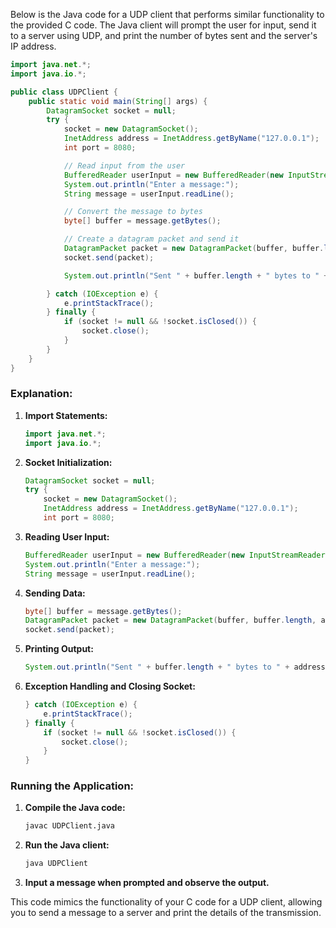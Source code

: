 Below is the Java code for a UDP client that performs similar functionality to the provided C code. The Java client will prompt the user for input, send it to a server using UDP, and print the number of bytes sent and the server's IP address.

```java
import java.net.*;
import java.io.*;

public class UDPClient {
    public static void main(String[] args) {
        DatagramSocket socket = null;
        try {
            socket = new DatagramSocket();
            InetAddress address = InetAddress.getByName("127.0.0.1");
            int port = 8080;

            // Read input from the user
            BufferedReader userInput = new BufferedReader(new InputStreamReader(System.in));
            System.out.println("Enter a message:");
            String message = userInput.readLine();

            // Convert the message to bytes
            byte[] buffer = message.getBytes();

            // Create a datagram packet and send it
            DatagramPacket packet = new DatagramPacket(buffer, buffer.length, address, port);
            socket.send(packet);

            System.out.println("Sent " + buffer.length + " bytes to " + address.getHostAddress());

        } catch (IOException e) {
            e.printStackTrace();
        } finally {
            if (socket != null && !socket.isClosed()) {
                socket.close();
            }
        }
    }
}
```

### Explanation:

1. **Import Statements:**
   ```java
   import java.net.*;
   import java.io.*;
   ```

2. **Socket Initialization:**
   ```java
   DatagramSocket socket = null;
   try {
       socket = new DatagramSocket();
       InetAddress address = InetAddress.getByName("127.0.0.1");
       int port = 8080;
   ```

3. **Reading User Input:**
   ```java
   BufferedReader userInput = new BufferedReader(new InputStreamReader(System.in));
   System.out.println("Enter a message:");
   String message = userInput.readLine();
   ```

4. **Sending Data:**
   ```java
   byte[] buffer = message.getBytes();
   DatagramPacket packet = new DatagramPacket(buffer, buffer.length, address, port);
   socket.send(packet);
   ```

5. **Printing Output:**
   ```java
   System.out.println("Sent " + buffer.length + " bytes to " + address.getHostAddress());
   ```

6. **Exception Handling and Closing Socket:**
   ```java
   } catch (IOException e) {
       e.printStackTrace();
   } finally {
       if (socket != null && !socket.isClosed()) {
           socket.close();
       }
   }
   ```

### Running the Application:
1. **Compile the Java code:**
   ```sh
   javac UDPClient.java
   ```

2. **Run the Java client:**
   ```sh
   java UDPClient
   ```

3. **Input a message when prompted and observe the output.**

This code mimics the functionality of your C code for a UDP client, allowing you to send a message to a server and print the details of the transmission.
